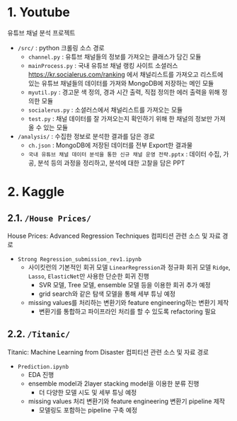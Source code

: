 # 1. Youtube  
유튜브 채널 분석 프로젝트  
* `/src/` : python 크롤링 소스 경로    
  * `channel.py` : 유튜브 채널들의 정보를 가져오는 클래스가 담긴 모듈  
  * `mainProcess.py` : 국내 유튜브 채널 랭킹 사이트 소셜러스 https://kr.socialerus.com/ranking 에서 채널리스트를 가져오고 리스트에 있는 유튜브 채널들의 데이터를 가져와 MongoDB에 저장하는 메인 모듈   
  * `myutil.py` : 경고문 색 정의, 경과 시간 출력, 직접 정의한 에러 출력을 위해 정의한 모듈  
  * `socialerus.py` : 소셜러스에서 채널리스트를 가져오는 모듈  
  * `test.py` : 채널 데이터를 잘 가져오는지 확인하기 위해 한 채널의 정보만 가져올 수 있는 모듈   
* `/analysis/` : 수집한 정보로 분석한 결과를 담은 경로  
  * `ch.json` : MongoDB에 저장된 데이터를 전부 Export한 결과물  
  * `국내 유튜브 채널 데이터 분석을 통한 신규 채널 운영 전략.pptx` : 데이터 수집, 가공, 분석 등의 과정을 정리하고, 분석에 대한 고찰을 담은 PPT

# 2. Kaggle
## 2.1. `/House Prices/`
House Prices: Advanced Regression Techniques 컴피티션 관련 소스 및 자료 경로  
* `Strong Regression_submission_rev1.ipynb`
  * 사이킷런의 기본적인 회귀 모델 `LinearRegression`과 정규화 회귀 모델 `Ridge`, `Lasso`, `ElasticNet`만 사용한 단순한 회귀 진행
    * SVR 모델, Tree 모델, ensemble 모델 등을 이용한 회귀 추가 예정
    * grid search와 같은 탐색 모델을 통해 세부 튜닝 예정
  * missing values를 처리하는 변환기와 feature engineering하는 변환기 제작
    * 변환기를 통합하고 파이프라인 처리를 할 수 있도록 refactoring 필요
## 2.2. `/Titanic/`
Titanic: Machine Learning from Disaster 컴피티션 관련 소스 및 자료 경로  
* `Prediction.ipynb`
  * EDA 진행
  * ensemble model과 2layer stacking model을 이용한 분류 진행
    * 더 다양한 모델 시도 및 세부 튜닝 예정
  * missing values 처리 변환기와 feature engineering 변환기 pipeline 제작
    * 모델링도 포함하는 pipeline 구축 예정

